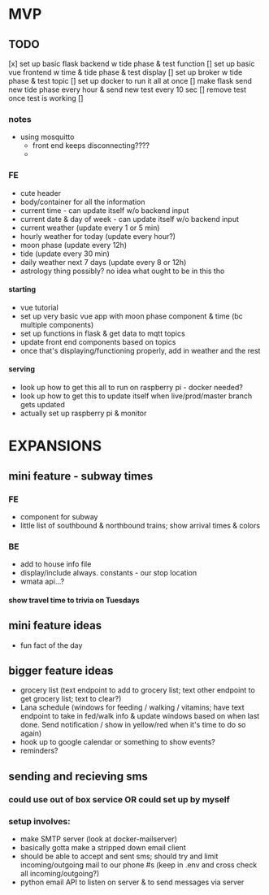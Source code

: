 

# MVP
## TODO
[x] set up basic flask backend w tide phase & test function
[] set up basic vue frontend w time & tide phase & test display
[] set up broker w tide phase & test topic
[] set up docker to run it all at once
[] make flask send new tide phase every hour & send new test every 10 sec 
[] remove test once test is working
[] 

### notes
- using mosquitto
    - front end keeps disconnecting????
    - 
### FE
- cute header
- body/container for all the information
- current time - can update itself w/o backend input
- current date & day of week - can update itself w/o backend input
- current weather (update every 1 or 5 min)
- hourly weather for today (update every hour?)
- moon phase (update every 12h)
- tide (update every 30 min)
- daily weather next 7 days (update every 8 or 12h)
- astrology thing possibly? no idea what ought to be in this tho

#### starting
- vue tutorial
- set up very basic vue app with moon phase component & time (bc multiple components)
- set up functions in flask & get data to mqtt topics
- update front end components based on topics
- once that's displaying/functioning properly, add in weather and the rest
#### serving
- look up how to get this all to run on raspberry pi - docker needed?
- look up how to get this to update itself when live/prod/master branch gets updated
- actually set up raspberry pi & monitor

# EXPANSIONS
## mini feature - subway times
### FE
- component for subway
- little list of southbound & northbound trains; show arrival times & colors
### BE
- add to house info file
- display/include always. constants - our stop location
- wmata api...?
#### show travel time to trivia on Tuesdays

## mini feature ideas
- fun fact of the day

## bigger feature ideas
- grocery list (text endpoint to add to grocery list; text other endpoint to get grocery list; text to clear?)
- Lana schedule (windows for feeding / walking / vitamins; have text endpoint to take in fed/walk info & update windows based on when last done. Send notification / show in yellow/red when it's time to do so again)
- hook up to google calendar or something to show events?
- reminders?

## sending and recieving sms
### could use out of box service OR could set up by myself
### setup involves:
- make SMTP server (look at docker-mailserver)
- basically gotta make a stripped down email client
- should be able to accept and sent sms; should try and limit incoming/outgoing mail to our phone #s (keep in .env and cross check all incoming/outgoing?)
- python email API to listen on server & to send messages via server
